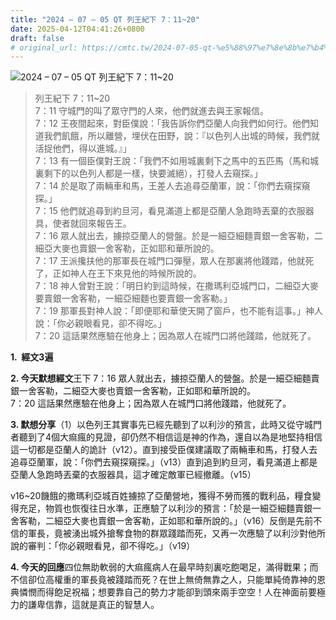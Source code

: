 ```yaml
---
title: "2024 – 07 – 05 QT 列王紀下 7：11~20"
date: 2025-04-12T04:41:26+0800
draft: false
# original_url: https://cmtc.tw/2024-07-05-qt-%e5%88%97%e7%8e%8b%e7%b4%80%e4%b8%8b-7%ef%bc%9a1120
---
```


![2024 – 07 – 05 QT 列王紀下 7：11~20](/images/qt.jpg  "2024 – 07 – 05 QT 列王紀下 7：11~20")

> 列王紀下 7：11~20  
> 7：11 守城門的叫了眾守門的人來，他們就進去與王家報信。  
> 7：12 王夜間起來，對臣僕說：「我告訴你們亞蘭人向我們如何行。他們知道我們飢餓，所以離營，埋伏在田野，說：『以色列人出城的時候，我們就活捉他們，得以進城。』」  
> 7：13 有一個臣僕對王說：「我們不如用城裏剩下之馬中的五匹馬（馬和城裏剩下的以色列人都是一樣，快要滅絕），打發人去窺探。」  
> 7：14 於是取了兩輛車和馬，王差人去追尋亞蘭軍，說：「你們去窺探窺探。」  
> 7：15 他們就追尋到約旦河，看見滿道上都是亞蘭人急跑時丟棄的衣服器具，使者就回來報告王。  
> 7：16 眾人就出去，擄掠亞蘭人的營盤。於是一細亞細麵賣銀一舍客勒，二細亞大麥也賣銀一舍客勒，正如耶和華所說的。  
> 7：17 王派攙扶他的那軍長在城門口彈壓，眾人在那裏將他踐踏，他就死了，正如神人在王下來見他的時候所說的。  
> 7：18 神人曾對王說：「明日約到這時候，在撒瑪利亞城門口，二細亞大麥要賣銀一舍客勒，一細亞細麵也要賣銀一舍客勒。」  
> 7：19 那軍長對神人說：「即便耶和華使天開了窗戶，也不能有這事。」神人說：「你必親眼看見，卻不得吃。」  
> 7：20 這話果然應驗在他身上；因為眾人在城門口將他踐踏，他就死了。

**1.  經文3遍**

**2. 今天默想經文**王下 7：16 眾人就出去，擄掠亞蘭人的營盤。於是一細亞細麵賣銀一舍客勒，二細亞大麥也賣銀一舍客勒，正如耶和華所說的。  
7：20 這話果然應驗在他身上；因為眾人在城門口將他踐踏，他就死了。

**3. 默想分享**（1）以色列王其實事先已經先聽到了以利沙的預言，此時又從守城門者聽到了4個大痲瘋的見證，卻仍然不相信這是神的作為，還自以為是地堅持相信這一切都是亞蘭人的詭計（v12）。直到接受臣僕建議取了兩輛車和馬，打發人去追尋亞蘭軍，說：「你們去窺探窺探。」（v13）直到追到約旦河，看見滿道上都是亞蘭人急跑時丟棄的衣服器具，這才確定敵軍已經撤離。（v15）

v16~20饑餓的撒瑪利亞城百姓擄掠了亞蘭營地，獲得不勞而獲的戰利品，糧食變得充足，物質也恢復往日水準，正應驗了以利沙的預言：「於是一細亞細麵賣銀一舍客勒，二細亞大麥也賣銀一舍客勒，正如耶和華所說的。」（v16）反倒是先前不信的軍長，竟被湧出城外搶奪食物的群眾踐踏而死，又再一次應驗了以利沙對他所說的審判：「你必親眼看見，卻不得吃。」（v19）

**4. 今天的回應**四位無助軟弱的大痲瘋病人在最早時刻裏吃飽喝足，滿得戰果；而不信卻位高權重的軍長竟被踐踏而死？在世上無倚無靠之人，只能單純倚靠神的恩典憐憫而得飽足祝福；想要靠自己的勢力才能卻到頭來兩手空空！人在神面前要極力的謙卑信靠，這就是真正的智慧人。